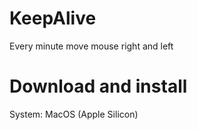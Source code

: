 # KeepAlive
Every minute move mouse right and left

# Download and install

System: MacOS (Apple Silicon)

